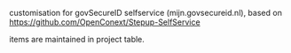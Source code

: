 customisation for govSecureID selfservice (mijn.govsecureid.nl), based on https://github.com/OpenConext/Stepup-SelfService

items are maintained in project table.
